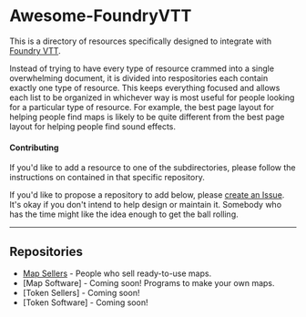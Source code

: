 # Awesome-FoundryVTT

This is a directory of resources specifically designed to integrate with [Foundry VTT](https://foundryvtt.com/).

Instead of trying to have every type of resource crammed into a single overwhelming document, it is divided into respositories each contain exactly one type of resource. This keeps everything focused and allows each list to be organized in whichever way is most useful for people looking for a particular type of resource. For example, the best page layout for helping people find maps is likely to be quite different from the best page layout for helping people find sound effects.

#### Contributing

If you'd like to add a resource to one of the subdirectories, please follow the instructions on contained in that specific repository.

If you'd like to propose a repository to add below, please [create an Issue](https://github.com/SquareBottle/Awesome-FoundryVTT/issues). It's okay if you don't intend to help design or maintain it. Somebody who has the time might like the idea enough to get the ball rolling.

-------

## Repositories

- [Map Sellers](https://github.com/SquareBottle/Awesome-FoundryVTT/blob/main/Repository-of-Map-Sellers.md) - People who sell ready-to-use maps. 
- [Map Software] - Coming soon! Programs to make your own maps.
- [Token Sellers] - Coming soon!
- [Token Software] - Coming soon!
